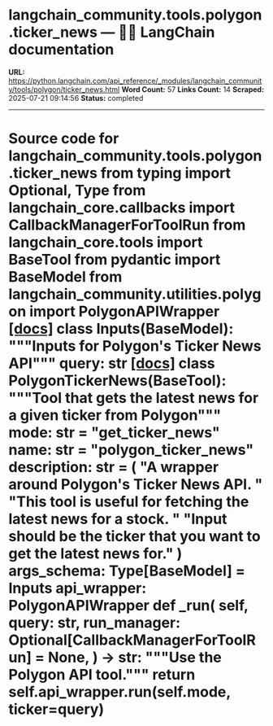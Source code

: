 # langchain_community.tools.polygon.ticker_news — 🦜🔗 LangChain  documentation

**URL:** https://python.langchain.com/api_reference/_modules/langchain_community/tools/polygon/ticker_news.html
**Word Count:** 57
**Links Count:** 14
**Scraped:** 2025-07-21 09:14:56
**Status:** completed

---

# Source code for langchain\_community.tools.polygon.ticker\_news               from typing import Optional, Type          from langchain_core.callbacks import CallbackManagerForToolRun     from langchain_core.tools import BaseTool     from pydantic import BaseModel          from langchain_community.utilities.polygon import PolygonAPIWrapper                              [[docs]](https://python.langchain.com/api_reference/community/tools/langchain_community.tools.polygon.ticker_news.Inputs.html#langchain_community.tools.polygon.ticker_news.Inputs)     class Inputs(BaseModel):         """Inputs for Polygon's Ticker News API"""              query: str                                             [[docs]](https://python.langchain.com/api_reference/community/tools/langchain_community.tools.polygon.ticker_news.PolygonTickerNews.html#langchain_community.tools.polygon.ticker_news.PolygonTickerNews)     class PolygonTickerNews(BaseTool):         """Tool that gets the latest news for a given ticker from Polygon"""              mode: str = "get_ticker_news"         name: str = "polygon_ticker_news"         description: str = (             "A wrapper around Polygon's Ticker News API. "             "This tool is useful for fetching the latest news for a stock. "             "Input should be the ticker that you want to get the latest news for."         )         args_schema: Type[BaseModel] = Inputs              api_wrapper: PolygonAPIWrapper              def _run(             self,             query: str,             run_manager: Optional[CallbackManagerForToolRun] = None,         ) -> str:             """Use the Polygon API tool."""             return self.api_wrapper.run(self.mode, ticker=query)